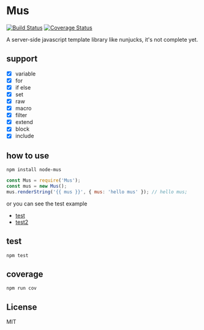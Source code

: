 # Mus

[![Build Status][travis-image]][travis-url]
[![Coverage Status][coveralls-image]][coveralls-url]

A server-side javascript template library like nunjucks, it's not complete yet.

## support

- [x] variable
- [x] for
- [x] if else
- [x] set
- [x] raw
- [x] macro
- [x] filter
- [x] extend
- [x] block
- [x] include

## how to use

```terminal
npm install node-mus
```

```javascript
const Mus = require('Mus');
const mus = new Mus();
mus.renderString('{{ mus }}', { mus: 'hello mus' }); // hello mus;
```

or you can see the test example

- [test](https://github.com/whxaxes/mus/blob/master/test/template/test.tpl)
- [test2](https://github.com/whxaxes/mus/blob/master/test/template/test2.tpl)

## test

```terminal
npm test
```

## coverage

```terminal
npm run cov
```

## License
MIT

[npm-url]: https://npmjs.org/package/mus
[npm-image]: http://img.shields.io/npm/v/mus.svg?style=flat-square
[travis-url]: https://travis-ci.org/whxaxes/mus
[travis-image]: http://img.shields.io/travis/whxaxes/mus.svg?style=flat-square
[coveralls-url]: https://coveralls.io/r/whxaxes/mus
[coveralls-image]: https://img.shields.io/coveralls/whxaxes/mus.svg?style=flat-square
